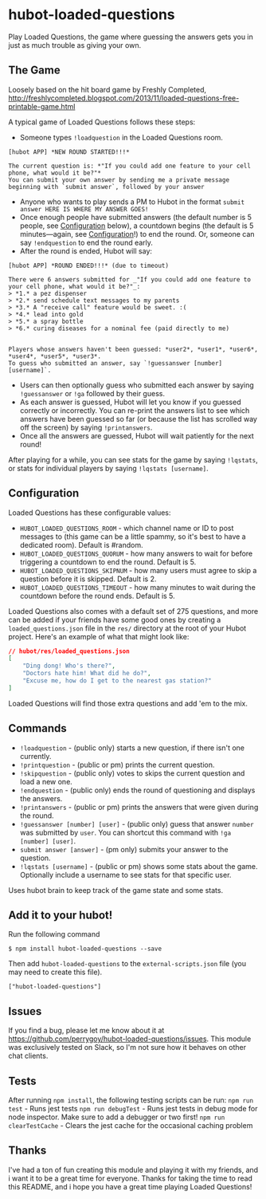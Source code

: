 hubot-loaded-questions
======================

Play Loaded Questions, the game where guessing the answers gets you in just as much trouble as giving your own.

## The Game
Loosely based on the hit board game by Freshly Completed, http://freshlycompleted.blogspot.com/2013/11/loaded-questions-free-printable-game.html

A typical game of Loaded Questions follows these steps:
* Someone types `!loadquestion` in the Loaded Questions room.
```asciidoc
[hubot APP] *NEW ROUND STARTED!!!*

The current question is: *"If you could add one feature to your cell phone, what would it be?"*
You can submit your own answer by sending me a private message beginning with `submit answer`, followed by your answer
```
* Anyone who wants to play sends a PM to Hubot in the format `submit answer HERE IS WHERE MY ANSWER GOES!`
* Once enough people have submitted answers (the default number is 5 people, see [Configuration](#configuration) below), a countdown begins (the default is 5 minutes—again, see [Configuration](#configuration)!) to end the round. Or, someone can say `!endquestion` to end the round early.
* After the round is ended, Hubot will say:
```asciidoc
[hubot APP] *ROUND ENDED!!!* (due to timeout)

There were 6 answers submitted for _"If you could add one feature to your cell phone, what would it be?"_:
> *1.* a pez dispenser
> *2.* send schedule text messages to my parents
> *3.* A "receive call" feature would be sweet. :(
> *4.* lead into gold
> *5.* a spray bottle
> *6.* curing diseases for a nominal fee (paid directly to me)


Players whose answers haven't been guessed: *user2*, *user1*, *user6*, *user4*, *user5*, *user3*.
To guess who submitted an answer, say `!guessanswer [number] [username]`.
```
* Users can then optionally guess who submitted each answer by saying `!guessanswer` or `!ga` followed by their guess.
* As each answer is guessed, Hubot will let you know if you guessed correctly or incorrectly. You can re-print the answers list to see which answers have been guessed so far (or because the list has scrolled way off the screen) by saying `!printanswers`.
* Once all the answers are guessed, Hubot will wait patiently for the next round!

After playing for a while, you can see stats for the game by saying `!lqstats`, or stats for individual players by saying `!lqstats [username]`.

## Configuration
Loaded Questions has these configurable values:
* `HUBOT_LOADED_QUESTIONS_ROOM` - which channel name or ID to post messages to (this game can be a little spammy, so it's best to have a dedicated room). Default is #random.
* `HUBOT_LOADED_QUESTIONS_QUORUM` - how many answers to wait for before triggering a countdown to end the round. Default is 5.
* `HUBOT_LOADED_QUESTIONS_SKIPNUM` - how many users must agree to skip a question before it is skipped. Default is 2.
* `HUBOT_LOADED_QUESTIONS_TIMEOUT` - how many minutes to wait during the countdown before the round ends. Default is 5.

Loaded Questions also comes with a default set of 275 questions, and more can be added if your friends have some good ones by creating a `loaded_questions.json` file in the `res/` directory at the root of your Hubot project. Here's an example of what that might look like:
```json
// hubot/res/loaded_questions.json
[
    "Ding dong! Who's there?",
    "Doctors hate him! What did he do?",
    "Excuse me, how do I get to the nearest gas station?"
]
```

Loaded Questions will find those extra questions and add 'em to the mix.

## Commands
* `!loadquestion` - (public only) starts a new question, if there isn't one currently.
* `!printquestion` - (public or pm) prints the current question.
* `!skipquestion` - (public only) votes to skips the current question and load a new one.
* `!endquestion` - (public only) ends the round of questioning and displays the answers.
* `!printanswers` - (public or pm) prints the answers that were given during the round.
* `!guessanswer [number] [user]` - (public only) guess that answer `number` was submitted by `user`. You can shortcut this command with `!ga [number] [user]`.
* `submit answer [answer]` - (pm only) submits your answer to the question.
* `!lqstats [username]` - (public or pm) shows some stats about the game. Optionally include a username to see stats for that specific user.

Uses hubot brain to keep track of the game state and some stats.

## Add it to your hubot!

Run the following command

    $ npm install hubot-loaded-questions --save

Then add `hubot-loaded-questions` to the `external-scripts.json` file (you may need to create this file).

    ["hubot-loaded-questions"]


## Issues
If you find a bug, please let me know about it at https://github.com/perrygoy/hubot-loaded-questions/issues. This module was exclusively tested on Slack, so I'm not sure how it behaves on other chat clients.

## Tests
After running `npm install`, the following testing scripts can be run:
    `npm run test` - Runs jest tests
    `npm run debugTest` - Runs jest tests in debug mode for node inspector. Make sure to add a debugger or two first!
    `npm run clearTestCache` - Clears the jest cache for the occasional caching problem

Thanks
------
I've had a ton of fun creating this module and playing it with my friends, and i want it to be a great time for everyone. Thanks for taking the time to read this README, and i hope you have a great time playing Loaded Questions!
